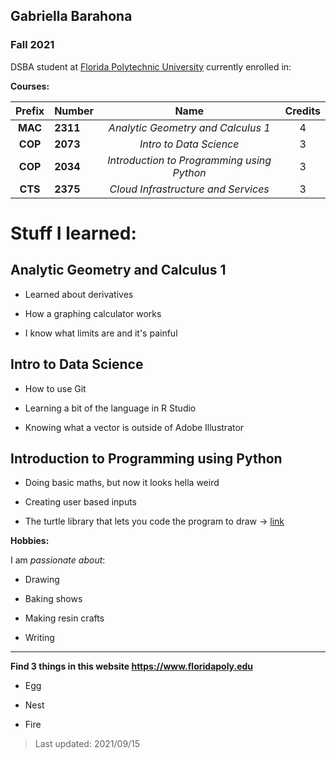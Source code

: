 ## Gabriella Barahona

### Fall 2021

DSBA student at [Florida Polytechnic University](https://www.floridapoly.edu) currently enrolled in: 

**Courses:**

| Prefix    | Number   |Name                                      |Credits|
|:---------:|:---------|:----------------------------------------:|:-----:|
| **MAC**   | **2311** |_Analytic Geometry and Calculus 1_        |  4    | 
| **COP**   | **2073** |_Intro to Data Science_                   |  3    |
| **COP**   | **2034** |_Introduction to Programming using Python_|  3    |
| **CTS**   | **2375** |_Cloud Infrastructure and Services_       |  3    |



# **Stuff I learned**:


## Analytic Geometry and Calculus 1

- Learned about derivatives

- How a graphing calculator works

- I know what limits are and it's painful

## Intro to Data Science

- How to use Git

- Learning a bit of the language in R Studio

- Knowing what a vector is outside of Adobe Illustrator

## Introduction to Programming using Python


- Doing basic maths, but now it looks hella weird

- Creating user based inputs

- The turtle library that lets you code the program to draw -> [link](https://realpython.com/beginners-guide-python-turtle/#:~:text=turtle%20is%20a%20pre%2Dinstalled,gives%20the%20library%20its%20name.&text=Most%20developers%20use%20turtle%20to,create%20designs%2C%20and%20make%20images.)


**Hobbies:**

I am _passionate about_: 

- Drawing

- Baking shows

- Making resin crafts

- Writing

***

**Find 3 things in this website <https://www.floridapoly.edu>**

- Egg

- Nest

- Fire

>Last updated: 2021/09/15
